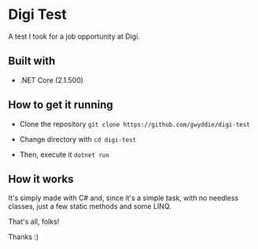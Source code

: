 # Digi Test

A test I took for a job opportunity at Digi.

## Built with

- .NET Core (2.1.500)

## How to get it running

- Clone the repository
  `git clone https://github.com/gwyddie/digi-test`

- Change directory with
  `cd digi-test`

- Then, execute it
  `dotnet run`

## How it works

It's simply made with C# and, since it's a simple task, with no needless classes, just a few static methods and some LINQ.

That's all, folks!

Thanks :)

